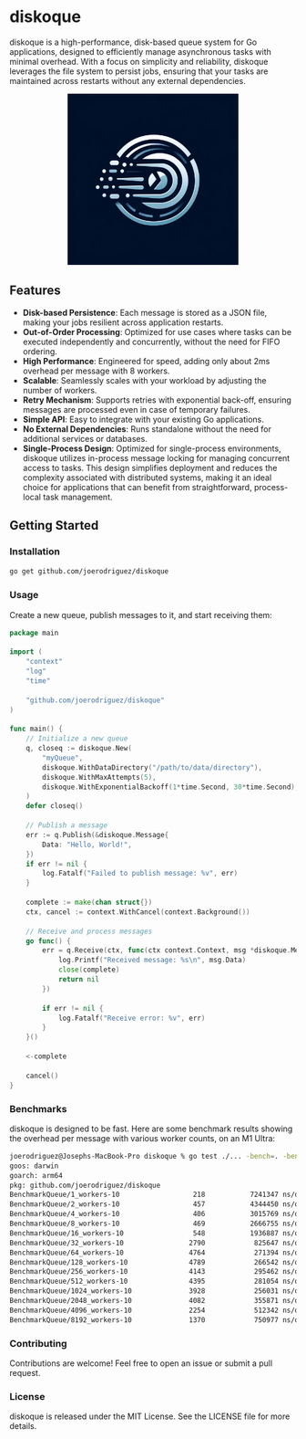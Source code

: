 # diskoque

diskoque is a high-performance, disk-based queue system for Go applications, designed to efficiently manage asynchronous tasks with minimal overhead. With a focus on simplicity and reliability, diskoque leverages the file system to persist jobs, ensuring that your tasks are maintained across restarts without any external dependencies.

<p align="center">
<img src="docs/logo.webp" alt="Logo" width="300" >
</p>

## Features

- **Disk-based Persistence**: Each message is stored as a JSON file, making your jobs resilient across application restarts.
- **Out-of-Order Processing**: Optimized for use cases where tasks can be executed independently and concurrently, without the need for FIFO ordering.
- **High Performance**: Engineered for speed, adding only about 2ms overhead per message with 8 workers.
- **Scalable**: Seamlessly scales with your workload by adjusting the number of workers.
- **Retry Mechanism**: Supports retries with exponential back-off, ensuring messages are processed even in case of temporary failures.
- **Simple API**: Easy to integrate with your existing Go applications.
- **No External Dependencies**: Runs standalone without the need for additional services or databases.
- **Single-Process Design**: Optimized for single-process environments, diskoque utilizes in-process message locking for managing concurrent access to tasks. This design simplifies deployment and reduces the complexity associated with distributed systems, making it an ideal choice for applications that can benefit from straightforward, process-local task management.

## Getting Started

### Installation

```bash
go get github.com/joerodriguez/diskoque
```

### Usage

Create a new queue, publish messages to it, and start receiving them:
```go
package main

import (
	"context"
	"log"
	"time"

	"github.com/joerodriguez/diskoque"
)

func main() {
	// Initialize a new queue
	q, closeq := diskoque.New(
		"myQueue",
		diskoque.WithDataDirectory("/path/to/data/directory"),
		diskoque.WithMaxAttempts(5),
		diskoque.WithExponentialBackoff(1*time.Second, 30*time.Second),
	)
	defer closeq()

	// Publish a message
	err := q.Publish(&diskoque.Message{
		Data: "Hello, World!",
	})
	if err != nil {
		log.Fatalf("Failed to publish message: %v", err)
	}

	complete := make(chan struct{})
	ctx, cancel := context.WithCancel(context.Background())

	// Receive and process messages
	go func() {
		err = q.Receive(ctx, func(ctx context.Context, msg *diskoque.Message) error {
			log.Printf("Received message: %s\n", msg.Data)
			close(complete)
			return nil
		})

		if err != nil {
			log.Fatalf("Receive error: %v", err)
		}
	}()

	<-complete
	
	cancel()
}

```

### Benchmarks

diskoque is designed to be fast. Here are some benchmark results showing the overhead per message with various worker
counts, on an M1 Ultra:
```bash
joerodriguez@Josephs-MacBook-Pro diskoque % go test ./... -bench=. -benchtime=1s
goos: darwin
goarch: arm64
pkg: github.com/joerodriguez/diskoque
BenchmarkQueue/1_workers-10                  218           7241347 ns/op
BenchmarkQueue/2_workers-10                  457           4344450 ns/op
BenchmarkQueue/4_workers-10                  406           3015769 ns/op
BenchmarkQueue/8_workers-10                  469           2666755 ns/op
BenchmarkQueue/16_workers-10                 548           1936887 ns/op
BenchmarkQueue/32_workers-10                2790            825647 ns/op
BenchmarkQueue/64_workers-10                4764            271394 ns/op
BenchmarkQueue/128_workers-10               4789            266542 ns/op
BenchmarkQueue/256_workers-10               4143            295462 ns/op
BenchmarkQueue/512_workers-10               4395            281054 ns/op
BenchmarkQueue/1024_workers-10              3928            256031 ns/op
BenchmarkQueue/2048_workers-10              4082            355871 ns/op
BenchmarkQueue/4096_workers-10              2254            512342 ns/op
BenchmarkQueue/8192_workers-10              1370            750977 ns/op
```

### Contributing

Contributions are welcome! Feel free to open an issue or submit a pull request.

### License

diskoque is released under the MIT License. See the LICENSE file for more details.
